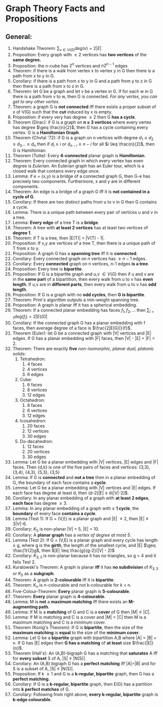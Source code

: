 # Graph Theory Facts and Propositions

## General:
1. Handshake Theorem: $\sum_{v \in V(G)} deg(v) = 2|E|$
2. Proposition: Every graph with $\geq 2$ vertices has **two vertices** of the **same degree.**
3. Proposition: the n-cube has $2^n$ vertices and $n2^{n-1}$ edges
4. Theorem: if there is a walk from vertex x to vertex y in G then there is a path from x to y in G.
5. Corollary: if there is a path from x to y in G and a path from y to z in G then there is a path from x to z in G.
6. Theorem: let G be a graph and let v be a vertex in G. If for each w in G there is a path from v to w,  then G is connected. *For any vertex, you can get to any other vertex.*
7. Theorem: a graph G is **not connected** iff there exists a proper subset of x of V(G) such that the **cut** induced by x is empty.
8. Proposition: if every very has degree $\geq 2$ then G **has a cycle**.
9. Theorem (Dirac): if G is a graph on **n $\geq$ 3 vertices** where every vertex has degree $\geq \frac{n}{2}$, then G has a cycle containing every vertex. G is a **Hamiltonian Graph**.
10. Theorem (Chvtal '72): if G is a graph on n vertices with degree $d_1 \leq d_2 \leq d_3 ... \leq d_n$ then if $d_i \geq i$ or $d_{n-i} \geq n - i$ for all $i \leq \frac{n}{2}$, then G is Hamiltonian.
11. Theorem (Tutte): Every **4-connected** planar graph is **Hamiltonian**.
12. Theorem: Every connected graph in which every vertex has even degree is *Eulerian*. An Eulerian graph has an Euler tour, which is a closed walk that contains every edge once.
13. Lemma: if e = {x,y} is a bridge of a connected graph G, then G-e has precisely two components. Furthermore, x and y are in different components.
14. Theorem: An edge is a bridge of a graph G iff it is **not contained in a cycle of G**.
15. Corollary: If there are two distinct paths from u to v in G then G contains a cycle.
16. Lemma: There is a unique path between every pair of vertices u and v in a tree.
17. Lemma: **Every edge** of a tree T is a **bridge**.
18. Theorem: A tree with **at least 2 vertices** has at least two vertices of **degree 1**.
19. Theorem: if T is a tree, then |E(T)| = |V(T) - 1|.
20. Proposition: If x,y are vertices of a tree T, then there is a unique path of T from x to y.
21. Proposition: A graph G has a **spanning tree** iff it is **connected**.
22. Corollary: Every connected graph on n vertices has $\geq n-1$ edges.
23. Corollary: Every **connected** graph on n vertices, n-1 edges **is a tree**.
24. Proposition: Every tree is **bipartite**.
25. Proposition: If G is a bipartite graph and u,v $\in V(G)$ then if u and v are in the **same part** of a bipartition, then every walk from u to v has **even length**. If u,v are in **different parts**, then every walk from u to v has **odd length**.
24. Proposition: If G is a graph with no **odd cycles**, then **G is bipartite**.
25. Theorem: Prim's algorithm outputs a min-weight spanning tree.
26. Proposition: A graph is planar iff it has a spherical embedding.
27. Theorem: If a connected planar embedding has faces $f_1, f_2, ...$ then $\sum_{i=1} deg(f_i) = 2|E(G)|$
28. Corollary: If the connected graph G has a planar embedding with f faces, then average degree of a face is $\frac{2|E(G)|}{f}$.
29. Theorem (Euler): let G be a connected graph with |V| vertices and |E| edges. If G has a planar embedding with |F| faces, then |V| - |E| + |F| = 2.
30. Theorem: There are exactly **five** *non-isomorphic, planar dual, platonic solids*:
    1. Tetrahedron:
        1. 4 faces
        2. 4 vertices
        3. 6 edges
    2. Cube:
        1. 6 faces
        2. 8 vertices
        3. 12 edges
    3. Octahedron:
        1. 8 faces
        2. 6 vertices
        3. 12 edges
    4. Icosahedron:
        1. 20 faces
        2. 12 vertices
        3. 30 edges
    5. Do-decahedron:
        1. 12 faces
        2. 20 vertices
        3. 30 edges
31. Lemma: Let G be a planar embedding with |V| vertices, |E| edges and |F| faces. Then {d,k} is one of the five pairs of faces and vertices: {3,3}, {3,4}, {4,3}, {5,3}, {3,5}
32. Lemma: If G is **connected** and **not a tree** then in a planar embedding of G, the boundary of each face contains a **cycle**.
33. Lemma: Let G be a planar embedding with |V| vertices and |E| edges. If each face has degree at least d, then (d-2)|E| $\leq$ d(|V|-2)$.
34. Corollary: In any planar embedding of a graph with **at least 2 edges**, **each face** has degree $\geq 3$.
35. Lemma: In any planar embedding of a graph with $\geq$ **1 cycle**, the **boundary** of every face **contains a cycle**.
36. Lemma (Test 1): If G = (V,E) is a planar graph and |E| $\geq 2$, then |E| $\leq$ 3|V|-6.
37. Corollary: $K_5$ is non-planar |V| = 5, |E| = 10.
38. Corollary: A **planar graph** has a *vertex of degree at most 5*.
39. Lemma (Test 2): If G = (V,E) is a planar graph and every cycle has length $\geq$ g, where g is the **girth**, the length of the smallest cycle, and |E| $\geq \frac{1}{2}g$, then $|E| \leq \frac{g}{g-2}(|V| - 2)$
40. Corollary: $K_{3,3}$ is non-planar because it has no triangles, so g = 4 and it fails Test 2.
41. Kuratowski's Theorem: A graph is planar **iff** it has **no subdivision** of $K_{3,3}$ or $K_5$ as a **subgraph**.
42. Theorem: A graph is **2-colourable** iff it is **bipartite**.
43. Theorem: $K_n$ is n-colourable and not k-colourable for k < n.
44. Five-Colour-Theorem: **Every** planar graph is **5-colourable**.
45. Theorem: **Every** planar graph is **4-colourable**.
46. Lemma: M is **not** a **maximum matching** iff there exists an **M-augmenting path**.
47. Lemma: If M is a **matching** of G and C is a **cover** of G then $|M| \leq |C|$.
48. Lemma: If M is matching and C is a cover and |M| = |C| then M is a maximum matching and C is a minimum cover.
49. Theorem (Konig's Theorem): If G is **bipartite**, then the size of the **maximum matching** is **equal** to the size of the **minimum cover**.
50. Lemma: Let G be a **bipartite** graph with bipartition A,B where |A| = |B| = n. If G has |E| edges then **G has a matching** of **at least** size $\frac{|E|}{n}$.
51. Theorem (Hall's): An (A,B)-bigraph G has a matching that **saturates** A iff for **every subset** S of A, |S| $\leq$ |N(S)|.
52. Corollary: An (A,B) bigraph G has a **perfect matching** iff |A|=|B| and for S is a subset of A, |S| $\leq$ |N(S)|.
56. Proposition: If k $\geq 1$ and G is a **k-regular, bipartite** graph, then G has a **perfect matching**.
57. Corollary: If G is a **k-regular, bipartite** graph, then E(G) has a partition into **k perfect matches** of G.
58. Corollary: Following from right above, **every k-regular, bipartite** graph is **k-edge colourable**.
